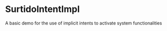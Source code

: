 # SurtidoIntentImpl
A basic demo for the use of implicit intents to activate system functionalities
